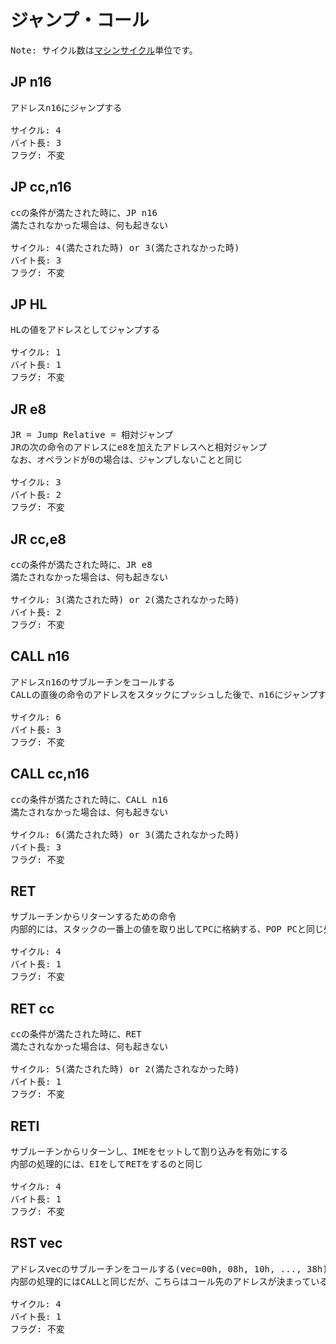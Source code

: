 # ジャンプ・コール

<pre>
Note: サイクル数は<a href="../cycle.md#マシンサイクル">マシンサイクル</a>単位です。
</pre>

## JP n16

<pre>
アドレスn16にジャンプする 

サイクル: 4
バイト長: 3
フラグ: 不変
</pre>

## JP cc,n16

<pre>
ccの条件が満たされた時に、JP n16  
満たされなかった場合は、何も起きない  

サイクル: 4(満たされた時) or 3(満たされなかった時)
バイト長: 3
フラグ: 不変
</pre>

## JP HL

<pre>
HLの値をアドレスとしてジャンプする 

サイクル: 1
バイト長: 1
フラグ: 不変
</pre>

## JR e8

<pre>
JR = Jump Relative = 相対ジャンプ
JRの次の命令のアドレスにe8を加えたアドレスへと相対ジャンプ
なお、オペランドが0の場合は、ジャンプしないことと同じ

サイクル: 3
バイト長: 2
フラグ: 不変
</pre>

## JR cc,e8

<pre>
ccの条件が満たされた時に、JR e8  
満たされなかった場合は、何も起きない  

サイクル: 3(満たされた時) or 2(満たされなかった時)
バイト長: 2
フラグ: 不変
</pre>

## CALL n16

<pre>
アドレスn16のサブルーチンをコールする  
CALLの直後の命令のアドレスをスタックにプッシュした後で、n16にジャンプする

サイクル: 6
バイト長: 3
フラグ: 不変
</pre>

## CALL cc,n16

<pre>
ccの条件が満たされた時に、CALL n16  
満たされなかった場合は、何も起きない  

サイクル: 6(満たされた時) or 3(満たされなかった時)
バイト長: 3
フラグ: 不変
</pre>

## RET

<pre>
サブルーチンからリターンするための命令
内部的には、スタックの一番上の値を取り出してPCに格納する、POP PCと同じ処理

サイクル: 4
バイト長: 1
フラグ: 不変
</pre>

## RET cc

<pre>
ccの条件が満たされた時に、RET  
満たされなかった場合は、何も起きない  

サイクル: 5(満たされた時) or 2(満たされなかった時)
バイト長: 1
フラグ: 不変
</pre>

## RETI

<pre>
サブルーチンからリターンし、IMEをセットして割り込みを有効にする
内部の処理的には、EIをしてRETをするのと同じ

サイクル: 4
バイト長: 1
フラグ: 不変
</pre>

## RST vec

<pre>
アドレスvecのサブルーチンをコールする(vec=00h, 08h, 10h, ..., 38h)
内部の処理的にはCALLと同じだが、こちらはコール先のアドレスが決まっている代わりに命令が短くて高速

サイクル: 4
バイト長: 1
フラグ: 不変
</pre>
